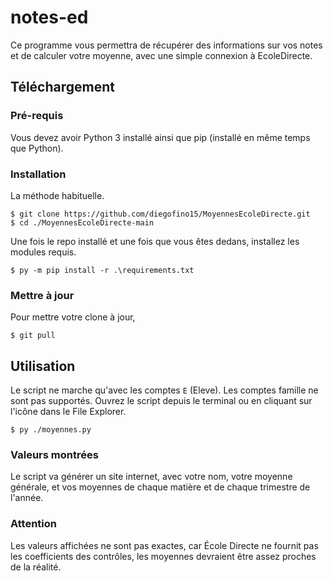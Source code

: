 # notes-ed
Ce programme vous permettra de récupérer des informations sur vos notes et de calculer votre moyenne, avec une simple 
connexion à EcoleDirecte.

## Téléchargement

### Pré-requis
Vous devez avoir Python 3 installé ainsi que pip (installé en même temps que Python).
### Installation
La méthode habituelle.

```console
$ git clone https://github.com/diegofino15/MoyennesEcoleDirecte.git
$ cd ./MoyennesEcoleDirecte-main
```

Une fois le repo installé et une fois que vous êtes dedans, installez les modules requis.

```console
$ py -m pip install -r .\requirements.txt
```
### Mettre à jour
Pour mettre votre clone à jour,
```console
$ git pull
```

## Utilisation

Le script ne marche qu'avec les comptes `E` (Eleve). Les comptes famille ne sont pas supportés. Ouvrez le script depuis le terminal ou en cliquant sur l'icône dans le File Explorer.
```console
$ py ./moyennes.py
```

### Valeurs montrées
Le script va générer un site internet, avec votre nom, votre moyenne générale, et vos moyennes de chaque matière et de chaque trimestre de l'année.

### Attention
Les valeurs affichées ne sont pas exactes, car École Directe ne fournit pas les coefficients des contrôles, les moyennes devraient être assez proches de la réalité.
